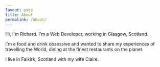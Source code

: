 ```yaml
---
layout: page
title: About
permalink: /about/
---
```


Hi, I'm Richard. I'm a Web Developer, working in Glasgow, Scotland.

I'm a food and drink obsessive and wanted to share my experiences of travelling the World, dining at the finest restaurants on the planet.

I live in Falkirk, Scotland with my wife Claire.
